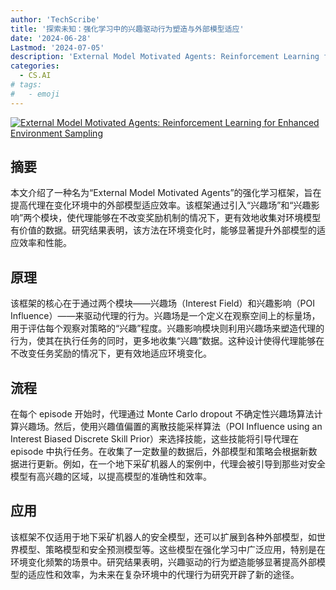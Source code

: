 ```yaml
---
author: 'TechScribe'
title: '探索未知：强化学习中的兴趣驱动行为塑造与外部模型适应'
date: '2024-06-28'
Lastmod: '2024-07-05'
description: 'External Model Motivated Agents: Reinforcement Learning for Enhanced Environment Sampling'
categories:
  - CS.AI
# tags:
#   - emoji
---
```


[![External Model Motivated Agents: Reinforcement Learning for Enhanced Environment Sampling](https://arxiv-research-1301205113.cos.ap-guangzhou.myqcloud.com/images/2407.00264v1.pdf_0.jpg)](https://arxiv.org/abs/2407.00264v1)

## 摘要

本文介绍了一种名为“External Model Motivated Agents”的强化学习框架，旨在提高代理在变化环境中的外部模型适应效率。该框架通过引入“兴趣场”和“兴趣影响”两个模块，使代理能够在不改变奖励机制的情况下，更有效地收集对环境模型有价值的数据。研究结果表明，该方法在环境变化时，能够显著提升外部模型的适应效率和性能。<!--more-->

## 原理

该框架的核心在于通过两个模块——兴趣场（Interest Field）和兴趣影响（POI Influence）——来驱动代理的行为。兴趣场是一个定义在观察空间上的标量场，用于评估每个观察对策略的“兴趣”程度。兴趣影响模块则利用兴趣场来塑造代理的行为，使其在执行任务的同时，更多地收集“兴趣”数据。这种设计使得代理能够在不改变任务奖励的情况下，更有效地适应环境变化。

## 流程

在每个 episode 开始时，代理通过 Monte Carlo dropout 不确定性兴趣场算法计算兴趣场。然后，使用兴趣值偏置的离散技能采样算法（POI Influence using an Interest Biased Discrete Skill Prior）来选择技能，这些技能将引导代理在 episode 中执行任务。在收集了一定数量的数据后，外部模型和策略会根据新数据进行更新。例如，在一个地下采矿机器人的案例中，代理会被引导到那些对安全模型有高兴趣的区域，以提高模型的准确性和效率。

## 应用

该框架不仅适用于地下采矿机器人的安全模型，还可以扩展到各种外部模型，如世界模型、策略模型和安全预测模型等。这些模型在强化学习中广泛应用，特别是在环境变化频繁的场景中。研究结果表明，兴趣驱动的行为塑造能够显著提高外部模型的适应性和效率，为未来在复杂环境中的代理行为研究开辟了新的途径。